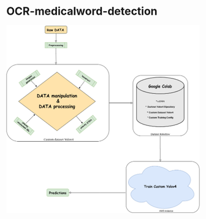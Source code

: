 # OCR-medicalword-detection


<p align="center">
  <img src="https://github.com/IsmaelMekene/OCR-medicalword-detection/blob/main/pipeline/Untitled%20Diagram.png"/>
</p>
